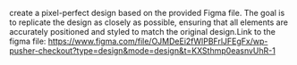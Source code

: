 create a pixel-perfect design based on the provided Figma file. The goal is to replicate the design as closely as possible, ensuring that all elements are accurately positioned and styled to match the original design.Link to the figma file: https://www.figma.com/file/OJMDeEi2fWlPBFrlJFEgFx/wp-pusher-checkout?type=design&mode=design&t=KXSthmp0easnvUhR-1

